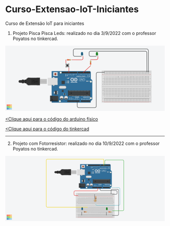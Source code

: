 # Curso-Extensao-IoT-Iniciantes
Curso de Extensão IoT para iniciantes

1) Projeto Pisca Pisca Leds: realizado no dia 3/9/2022 com o professor Poyatos no tinkercad.
<img src="Pisca pisca.png">


<a href="piscapisca.ino.txt"><Clique aqui para o código do arduino físico</a>

<a href="Bodacious Hillar.brd"><Clique aqui para o código do tinkercad</a>

_________________________________________________________________________


2) Projeto com Fotorresistor: realizado no dia 10/9/2022 com o professor Poyatos no tinkercad.
<img src="Fotorresistor.png">

